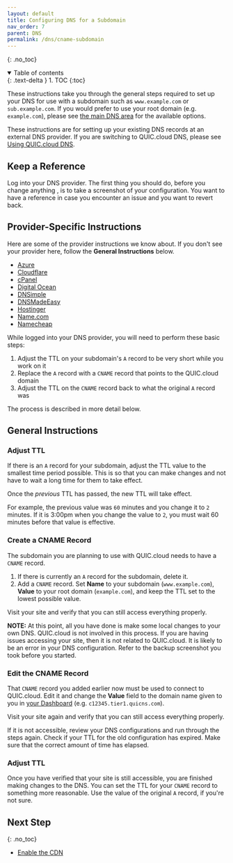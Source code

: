```yaml
---
layout: default
title: Configuring DNS for a Subdomain
nav_order: 7
parent: DNS
permalink: /dns/cname-subdomain
---
```


{: .no_toc} 

<details open markdown="block">
  <summary>
    Table of contents
  </summary>
  {: .text-delta }
1. TOC
{:toc}

</details>

These instructions take you through the general steps required to set up your DNS for use with a subdomain such as `www.example.com` or `sub.example.com`. If you would prefer to use your root domain (e.g. `example.com`), please see [the main DNS area](https://quic.cloud/docs/cdn/dns/) for the available options.

These instructions are for setting up your existing DNS records at an external DNS provider. If you are switching to QUIC.cloud DNS, please see [Using QUIC.cloud DNS](https://quic.cloud/docs/cdn/dns/setting-up-your-dns-with-quic-cloud/).

## Keep a Reference

Log into your DNS provider. The first thing you should do, before you change anything , is to take a screenshot of your configuration. You want to have a reference in case you encounter an issue and you want to revert back.

## Provider-Specific Instructions

Here are some of the provider instructions we know about. If you don't see your provider here, follow the **General Instructions** below.

*   [Azure](https://docs.microsoft.com/en-us/azure/dns/dns-operations-recordsets-portal)
*   [Cloudflare](https://support.cloudflare.com/hc/en-us/articles/360019093151-Managing-DNS-records-in-Cloudflare)
*   [cPanel](https://docs.cpanel.net/cpanel/domains/zone-editor/#manage-zone)
*   [Digital Ocean](https://docs.digitalocean.com/products/networking/dns/how-to/manage-records/)
*   [DNSimple](https://support.dnsimple.com/articles/manage-cname-record/)
*   [DNSMadeEasy](https://support.dnsmadeeasy.com/support/solutions/articles/47001001393-cname-record)
*   [Hostinger](https://support.hostinger.com/en/articles/4738777-how-to-add-and-remove-cname-records-on-hpanel)
*   [Name.com](https://www.name.com/support/articles/115004895548-Adding-a-CNAME-Record)
*   [Namecheap](https://www.namecheap.com/support/knowledgebase/article.aspx/9646/2237/how-to-create-a-cname-record-for-your-domain/)

While logged into your DNS provider, you will need to perform these basic steps:

1.  Adjust the TTL on your subdomain's `A` record to be very short while you work on it
2.  Replace the `A` record with a `CNAME` record that points to the QUIC.cloud domain
3.  Adjust the TTL on the `CNAME` record back to what the original `A` record was

The process is described in more detail below.

## General Instructions


### Adjust TTL

If there is an `A` record for your subdomain, adjust the TTL value to the smallest time period possible. This is so that you can make changes and not have to wait a long time for them to take effect.

Once the _previous_ TTL has passed, the new TTL will take effect.

For example, the previous value was `60` minutes and you change it to `2` minutes. If it is 3:00pm when you change the value to `2`, you must wait 60 minutes before that value is effective.

### Create a CNAME Record

The subdomain you are planning to use with QUIC.cloud needs to have a `CNAME` record.

1.  If there is currently an `A` record for the subdomain, delete it.
2.  Add a `CNAME` record. Set **Name** to your subdomain (`www.example.com`), **Value** to your root domain (`example.com`), and keep the TTL set to the lowest possible value.

Visit your site and verify that you can still access everything properly.

**NOTE:** At this point, all you have done is make some local changes to your own DNS. QUIC.cloud is not involved in this process. If you are having issues accessing your site, then it is not related to QUIC.cloud. It is likely to be an error in your DNS configuration. Refer to the backup screenshot you took before you started.

### Edit the CNAME Record

That `CNAME` record you added earlier now must be used to connect to QUIC.cloud. Edit it and change the **Value** field to the domain name given to you in [your Dashboard](https://my.quic.cloud) (e.g. `c12345.tier1.quicns.com`).

Visit your site again and verify that you can still access everything properly.

If it is not accessible, review your DNS configurations and run through the steps again. Check if your TTL for the old configuration has expired. Make sure that the correct amount of time has elapsed.

### Adjust TTL

Once you have verified that your site is still accessible, you are finished making changes to the DNS. You can set the TTL for your `CNAME` record to something more reasonable. Use the value of the original `A` record, if you're not sure.


## Next Step
{: .no_toc} 
- [Enable the CDN](/quic-cloud-doc/cdn)
